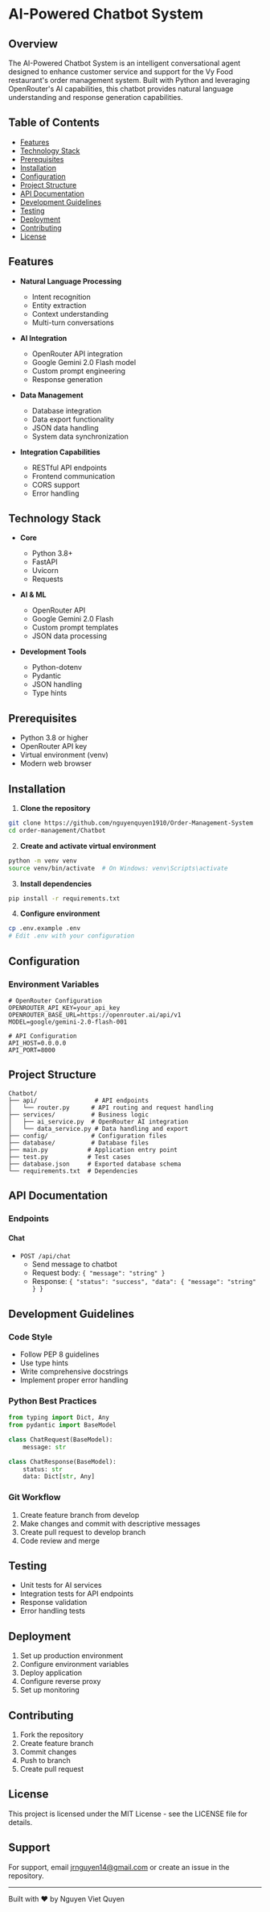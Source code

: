 # AI-Powered Chatbot System

## Overview

The AI-Powered Chatbot System is an intelligent conversational agent designed to enhance customer service and support for the Vy Food restaurant's order management system. Built with Python and leveraging OpenRouter's AI capabilities, this chatbot provides natural language understanding and response generation capabilities.

## Table of Contents

- [Features](#features)
- [Technology Stack](#technology-stack)
- [Prerequisites](#prerequisites)
- [Installation](#installation)
- [Configuration](#configuration)
- [Project Structure](#project-structure)
- [API Documentation](#api-documentation)
- [Development Guidelines](#development-guidelines)
- [Testing](#testing)
- [Deployment](#deployment)
- [Contributing](#contributing)
- [License](#license)

## Features

- **Natural Language Processing**

  - Intent recognition
  - Entity extraction
  - Context understanding
  - Multi-turn conversations

- **AI Integration**

  - OpenRouter API integration
  - Google Gemini 2.0 Flash model
  - Custom prompt engineering
  - Response generation

- **Data Management**

  - Database integration
  - Data export functionality
  - JSON data handling
  - System data synchronization

- **Integration Capabilities**

  - RESTful API endpoints
  - Frontend communication
  - CORS support
  - Error handling

## Technology Stack

- **Core**

  - Python 3.8+
  - FastAPI
  - Uvicorn
  - Requests

- **AI & ML**

  - OpenRouter API
  - Google Gemini 2.0 Flash
  - Custom prompt templates
  - JSON data processing

- **Development Tools**

  - Python-dotenv
  - Pydantic
  - JSON handling
  - Type hints

## Prerequisites

- Python 3.8 or higher
- OpenRouter API key
- Virtual environment (venv)
- Modern web browser

## Installation

1. **Clone the repository**

```bash
git clone https://github.com/nguyenquyen1910/Order-Management-System
cd order-management/Chatbot
```

2. **Create and activate virtual environment**

```bash
python -m venv venv
source venv/bin/activate  # On Windows: venv\Scripts\activate
```

3. **Install dependencies**

```bash
pip install -r requirements.txt
```

4. **Configure environment**

```bash
cp .env.example .env
# Edit .env with your configuration
```

## Configuration

### Environment Variables

```env
# OpenRouter Configuration
OPENROUTER_API_KEY=your_api_key
OPENROUTER_BASE_URL=https://openrouter.ai/api/v1
MODEL=google/gemini-2.0-flash-001

# API Configuration
API_HOST=0.0.0.0
API_PORT=8000
```

## Project Structure

```
Chatbot/
├── api/                # API endpoints
│   └── router.py      # API routing and request handling
├── services/          # Business logic
│   ├── ai_service.py  # OpenRouter AI integration
│   └── data_service.py # Data handling and export
├── config/            # Configuration files
├── database/          # Database files
├── main.py           # Application entry point
├── test.py           # Test cases
├── database.json     # Exported database schema
└── requirements.txt  # Dependencies
```

## API Documentation

### Endpoints

#### Chat

- `POST /api/chat`
  - Send message to chatbot
  - Request body: `{ "message": "string" }`
  - Response: `{ "status": "success", "data": { "message": "string" } }`

## Development Guidelines

### Code Style

- Follow PEP 8 guidelines
- Use type hints
- Write comprehensive docstrings
- Implement proper error handling

### Python Best Practices

```python
from typing import Dict, Any
from pydantic import BaseModel

class ChatRequest(BaseModel):
    message: str

class ChatResponse(BaseModel):
    status: str
    data: Dict[str, Any]
```

### Git Workflow

1. Create feature branch from develop
2. Make changes and commit with descriptive messages
3. Create pull request to develop branch
4. Code review and merge

## Testing

- Unit tests for AI services
- Integration tests for API endpoints
- Response validation
- Error handling tests

## Deployment

1. Set up production environment
2. Configure environment variables
3. Deploy application
4. Configure reverse proxy
5. Set up monitoring

## Contributing

1. Fork the repository
2. Create feature branch
3. Commit changes
4. Push to branch
5. Create pull request

## License

This project is licensed under the MIT License - see the LICENSE file for details.

## Support

For support, email jrnguyen14@gmail.com or create an issue in the repository.

---

Built with ❤️ by Nguyen Viet Quyen
